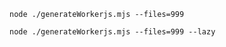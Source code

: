 
```
node ./generateWorkerjs.mjs --files=999
```

```
node ./generateWorkerjs.mjs --files=999 --lazy
```